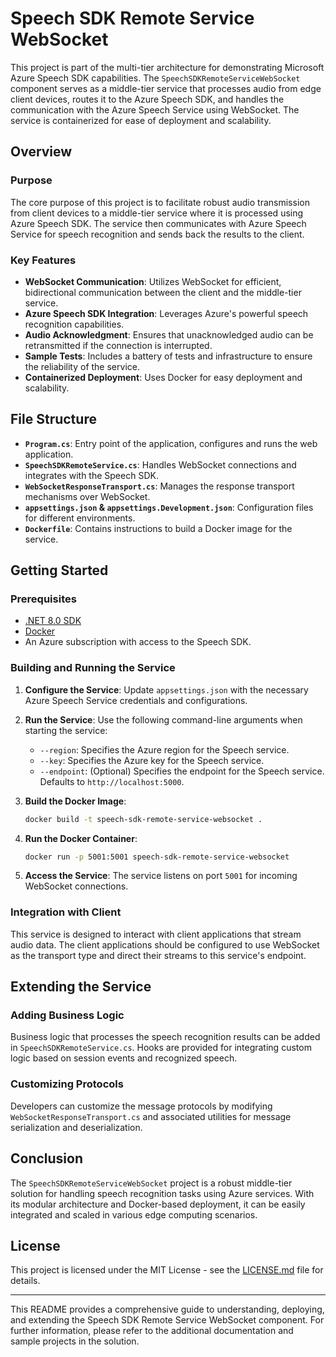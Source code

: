 # Speech SDK Remote Service WebSocket

This project is part of the multi-tier architecture for demonstrating Microsoft Azure Speech SDK capabilities. The `SpeechSDKRemoteServiceWebSocket` component serves as a middle-tier service that processes audio from edge client devices, routes it to the Azure Speech SDK, and handles the communication with the Azure Speech Service using WebSocket. The service is containerized for ease of deployment and scalability.

## Overview

### Purpose
The core purpose of this project is to facilitate robust audio transmission from client devices to a middle-tier service where it is processed using Azure Speech SDK. The service then communicates with Azure Speech Service for speech recognition and sends back the results to the client.

### Key Features
- **WebSocket Communication**: Utilizes WebSocket for efficient, bidirectional communication between the client and the middle-tier service.
- **Azure Speech SDK Integration**: Leverages Azure's powerful speech recognition capabilities.
- **Audio Acknowledgment**: Ensures that unacknowledged audio can be retransmitted if the connection is interrupted.
- **Sample Tests**: Includes a battery of tests and infrastructure to ensure the reliability of the service.
- **Containerized Deployment**: Uses Docker for easy deployment and scalability.

## File Structure

- **`Program.cs`**: Entry point of the application, configures and runs the web application.
- **`SpeechSDKRemoteService.cs`**: Handles WebSocket connections and integrates with the Speech SDK.
- **`WebSocketResponseTransport.cs`**: Manages the response transport mechanisms over WebSocket.
- **`appsettings.json` & `appsettings.Development.json`**: Configuration files for different environments.
- **`Dockerfile`**: Contains instructions to build a Docker image for the service.

## Getting Started

### Prerequisites
- [.NET 8.0 SDK](https://dotnet.microsoft.com/download/dotnet/8.0)
- [Docker](https://www.docker.com/get-started)
- An Azure subscription with access to the Speech SDK.

### Building and Running the Service

1. **Configure the Service**: Update `appsettings.json` with the necessary Azure Speech Service credentials and configurations.
   
2. **Run the Service**: Use the following command-line arguments when starting the service:
   - `--region`: Specifies the Azure region for the Speech service.
   - `--key`: Specifies the Azure key for the Speech service.
   - `--endpoint`: (Optional) Specifies the endpoint for the Speech service. Defaults to `http://localhost:5000`.

3. **Build the Docker Image**:
   ```bash
   docker build -t speech-sdk-remote-service-websocket .
   ```

4. **Run the Docker Container**:
   ```bash
   docker run -p 5001:5001 speech-sdk-remote-service-websocket
   ```

5. **Access the Service**: The service listens on port `5001` for incoming WebSocket connections.

### Integration with Client

This service is designed to interact with client applications that stream audio data. The client applications should be configured to use WebSocket as the transport type and direct their streams to this service's endpoint.

## Extending the Service

### Adding Business Logic

Business logic that processes the speech recognition results can be added in `SpeechSDKRemoteService.cs`. Hooks are provided for integrating custom logic based on session events and recognized speech.

### Customizing Protocols

Developers can customize the message protocols by modifying `WebSocketResponseTransport.cs` and associated utilities for message serialization and deserialization.

## Conclusion

The `SpeechSDKRemoteServiceWebSocket` project is a robust middle-tier solution for handling speech recognition tasks using Azure services. With its modular architecture and Docker-based deployment, it can be easily integrated and scaled in various edge computing scenarios.

## License

This project is licensed under the MIT License - see the [LICENSE.md](LICENSE.md) file for details.

---

This README provides a comprehensive guide to understanding, deploying, and extending the Speech SDK Remote Service WebSocket component. For further information, please refer to the additional documentation and sample projects in the solution.